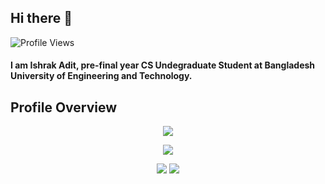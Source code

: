 ## Hi there 👋 

![Profile Views](https://komarev.com/ghpvc/?username=Ishrak-Adit07&color=blue&style=flat)

<h4>I am Ishrak Adit, pre-final year CS Undegraduate Student at Bangladesh University of Engineering and Technology.<h4>

## Profile Overview

<p align="center">
  <img src="https://github-profile-summary-cards.vercel.app/api/cards/profile-details?username=Ishrak-Adit07&theme=tokyonight">
</p>

<p align="center">
  <img src="https://github-readme-stats.vercel.app/api?username=Ishrak-Adit07&show_icons=true&theme=dark&hide=stars,issues">
</p>

<p align="center">
  <img src="https://github-profile-summary-cards.vercel.app/api/cards/repos-per-language?username=Ishrak-Adit07&theme=react">
  <img src="https://github-profile-summary-cards.vercel.app/api/cards/most-commit-language?username=Ishrak-Adit07&theme=react">
</p>

